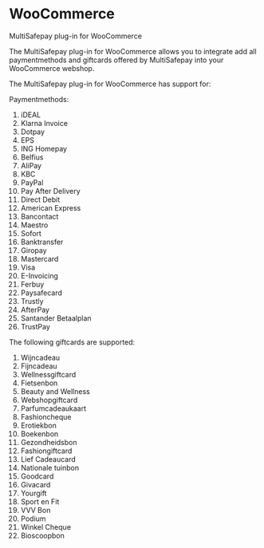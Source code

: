 # WooCommerce
MultiSafepay plug-in for WooCommerce

The MultiSafepay plug-in for WooCommerce allows you to integrate add all paymentmethods and giftcards offered by MultiSafepay into your WooCommerce webshop.

The MultiSafepay plug-in for WooCommerce has support for:

Paymentmethods:
1. iDEAL
2. Klarna Invoice
3. Dotpay
4. EPS
5. ING Homepay
6. Belfius
7. AliPay
8. KBC
9. PayPal
10. Pay After Delivery
11. Direct Debit
12. American Express
13. Bancontact
14. Maestro
15. Sofort
16. Banktransfer
17. Giropay
18. Mastercard
19. Visa
20. E-Invoicing
21. Ferbuy
22. Paysafecard
23. Trustly
24. AfterPay
25. Santander Betaalplan
26. TrustPay

The following giftcards are supported:
1. Wijncadeau
2. Fijncadeau
3. Wellnessgiftcard
4. Fietsenbon
5. Beauty and Wellness
6. Webshopgiftcard
7. Parfumcadeaukaart
8. Fashioncheque
9. Erotiekbon
10. Boekenbon
11. Gezondheidsbon
12. Fashiongiftcard
13. Lief Cadeaucard
14. Nationale tuinbon
15. Goodcard
16. Givacard
17. Yourgift
18. Sport en Fit
19. VVV Bon
20. Podium
21. Winkel Cheque
22. Bioscoopbon